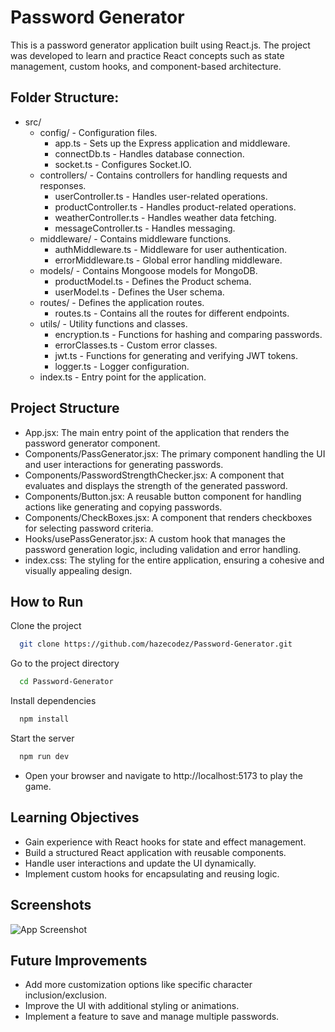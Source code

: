 # Password Generator

This is a password generator application built using React.js. The project was developed to learn and practice React concepts such as state management, custom hooks, and component-based architecture.

## Folder Structure:

- src/
    - config/ - Configuration files.
        - app.ts - Sets up the Express application and middleware.
        - connectDb.ts - Handles database connection.
        - socket.ts - Configures Socket.IO.
    - controllers/ - Contains controllers for handling requests and responses.
        - userController.ts - Handles user-related operations.
        - productController.ts - Handles product-related operations.
        - weatherController.ts - Handles weather data fetching.
        - messageController.ts - Handles messaging.
    - middleware/ - Contains middleware functions.
        - authMiddleware.ts - Middleware for user authentication.
        - errorMiddleware.ts - Global error handling middleware.
    - models/ - Contains Mongoose models for MongoDB.
        - productModel.ts - Defines the Product schema.
        - userModel.ts - Defines the User schema.
    - routes/ - Defines the application routes.
        - routes.ts - Contains all the routes for different endpoints.
    - utils/ - Utility functions and classes.
        - encryption.ts - Functions for hashing and comparing passwords.
        - errorClasses.ts - Custom error classes.
        - jwt.ts - Functions for generating and verifying JWT tokens.
        - logger.ts - Logger configuration.
    - index.ts - Entry point for the application.


## Project Structure

- App.jsx: The main entry point of the application that renders the password generator component.
- Components/PassGenerator.jsx: The primary component handling the UI and user interactions for generating passwords.
- Components/PasswordStrengthChecker.jsx: A component that evaluates and displays the strength of the generated password.
- Components/Button.jsx: A reusable button component for handling actions like generating and copying passwords.
- Components/CheckBoxes.jsx: A component that renders checkboxes for selecting password criteria.
- Hooks/usePassGenerator.jsx: A custom hook that manages the password generation logic, including validation and error handling.
- index.css: The styling for the entire application, ensuring a cohesive and visually appealing design.

## How to Run

Clone the project

```bash
  git clone https://github.com/hazecodez/Password-Generator.git
```

Go to the project directory

```bash
  cd Password-Generator
```

Install dependencies

```bash
  npm install
```

Start the server

```bash
  npm run dev
```

- Open your browser and navigate to http://localhost:5173 to play the game.

## Learning Objectives

- Gain experience with React hooks for state and effect management.
- Build a structured React application with reusable components.
- Handle user interactions and update the UI dynamically.
- Implement custom hooks for encapsulating and reusing logic.

## Screenshots

![App Screenshot](/public/Image.png)

## Future Improvements

- Add more customization options like specific character inclusion/exclusion.
- Improve the UI with additional styling or animations.
- Implement a feature to save and manage multiple passwords.
